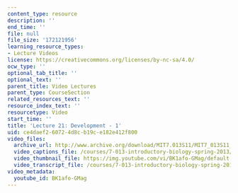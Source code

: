 ```yaml
---
content_type: resource
description: ''
end_time: ''
file: null
file_size: '172121956'
learning_resource_types:
- Lecture Videos
license: https://creativecommons.org/licenses/by-nc-sa/4.0/
ocw_type: ''
optional_tab_title: ''
optional_text: ''
parent_title: Video Lectures
parent_type: CourseSection
related_resources_text: ''
resource_index_text: ''
resourcetype: Video
start_time: ''
title: 'Lecture 21: Development - 1'
uid: ce4daef2-6072-4d8c-b19c-e182e412f800
video_files:
  archive_url: http://www.archive.org/download/MIT7.013S11/MIT7_013S11_lec21_300k.mp4
  video_captions_file: /courses/7-013-introductory-biology-spring-2013/b31d5d077ac4545b95134f9a2b6d0794_BK1afo-GMag.vtt
  video_thumbnail_file: https://img.youtube.com/vi/BK1afo-GMag/default.jpg
  video_transcript_file: /courses/7-013-introductory-biology-spring-2013/0d82fc0e2344d6e0f5c3c44314c413ec_BK1afo-GMag.pdf
video_metadata:
  youtube_id: BK1afo-GMag
---
```

